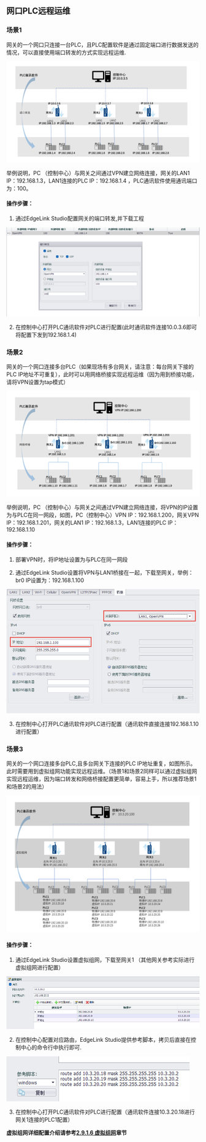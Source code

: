 ## 网口PLC远程运维

### 场景1

网关的一个网口只连接一台PLC，且PLC配置软件是通过固定端口进行数据发送的情况，可以直接使用端口转发的方式实现远程运维.

![](./TCP001.png)


举例说明，PC （控制中心）与网关之间通过VPN建立网络连接，网关的LAN1 IP：192.168.1.3，LAN1连接的PLC IP：192.168.1.4 ，PLC通讯软件使用通讯端口为：100。

#### 操作步骤：

1. 通过EdgeLink Studio配置网关的端口转发,并下载工程    

![](./TCP002.png)

2. 在控制中心打开PLC通讯软件对PLC进行配置(此时通讯软件连接10.0.3.6即可将配置下发到192.168.1.4)


### 场景2

网关的一个网口连接多台PLC（如果现场有多台网关，请注意：每台网关下接的PLC IP地址不可重复），此时可以用网络桥接实现远程运维（因为用到桥接功能，请将VPN设置为tap模式）

![](TCP003.png)

举例说明，PC （控制中心）与网关之间通过VPN建立网络连接，将VPN的IP设置为与PLC在同一网段，如图，PC（控制中心）VPN IP：192.168.1.200，网关VPN IP：192.168.1.201，网关的LAN1 IP：192.168.1.3，LAN1连接的PLC IP：192.168.1.10 

#### 操作步骤：

1. 部署VPN时，将IP地址设置为与PLC在同一网段

2. 通过EdgeLink Studio设置将VPN与LAN1桥接在一起，下载至网关，举例：br0 IP设置为：192.168.1.100

![](TCP004.png)

3. 在控制中心打开PLC通讯软件对PLC进行配置（通讯软件直接连接192.168.1.10进行配置）


### 场景3

网关的一个网口连接多台PLC,且多台网关下连接的PLC IP地址重复，如图所示。此时需要用到虚拟组网功能实现远程运维。（场景1和场景2同样可以通过虚拟组网实现远程运维，因为端口转发和网络桥接配置更简单，容易上手，所以推荐场景1和场景2的用法）

![](TCP005.png)

#### 操作步骤：

1. 通过EdgeLink Studio设置虚拟组网，下载至网关1 （其他网关参考实际进行虚拟组网进行配置）

![](TCP006.png)

2. 在控制中心配置对应路由，EdgeLink Studio提供参考脚本，拷贝后直接在控制中心的命令行中执行即可.

![](TCP007.png)

3. 在控制中心打开PLC通讯软件对PLC进行配置（通讯软件连接10.3.20.18进行网关1连接的PLC1配置）

**虚拟组网详细配置介绍请参考[2.9.1.6 虚拟组网](../systemsetting/VirtualNetwork.html)章节**




